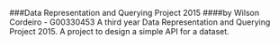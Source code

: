 ###Data Representation and Querying Project 2015
####by Wilson Cordeiro - G00330453
A third year Data Representation and Querying Project 2015. A project to design a simple API for a dataset.

###